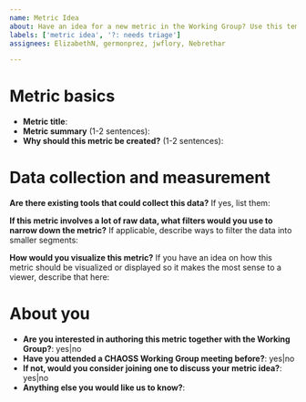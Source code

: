 ```yaml
---
name: Metric Idea
about: Have an idea for a new metric in the Working Group? Use this template to pitch your idea.
labels: ['metric idea', '?: needs triage']
assignees: ElizabethN, germonprez, jwflory, Nebrethar

---
```


<!-- Thank you for sharing your metric idea with the CHAOSS Working Group! Please use this template to propose your metric idea. This helps our small team of reviewers collect important info about your idea and work on a quicker response to your idea. We are a small team, so please be patient if you don't hear back right away. -->

# Metric basics
<!-- Some basic details about your metric idea. -->

* **Metric title**:
* **Metric summary** (1-2 sentences):
* **Why should this metric be created?** (1-2 sentences):


# Data collection and measurement
<!-- Questions to help us think about ways to collect data and how to measure your proposed metric. -->

**Are there existing tools that could collect this data?** If yes, list them:

**If this metric involves a lot of raw data, what filters would you use to narrow down the metric?** If applicable, describe ways to filter the data into smaller segments:

**How would you visualize this metric?** If you have an idea on how this metric should be visualized or displayed so it makes the most sense to a viewer, describe that here:


# About you
<!-- Questions to help us understand your motive and interest in seeing this metric implemented. -->

* **Are you interested in authoring this metric together with the Working Group?**: yes|no
* **Have you attended a CHAOSS Working Group meeting before?**: yes|no
* **If not, would you consider joining one to discuss your metric idea?**: yes|no
* **Anything else you would like us to know?**:



